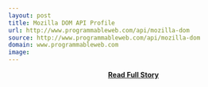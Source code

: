```yaml
---
layout: post
title: Mozilla DOM API Profile
url: http://www.programmableweb.com/api/mozilla-dom
source: http://www.programmableweb.com/api/mozilla-dom
domain: www.programmableweb.com
image: 
---
```


<p></p>
<center><p><a href="http://www.programmableweb.com/api/mozilla-dom" style='padding:25px; font-sze:18px; font-weight: bold;'>Read Full Story</a></p></center>
